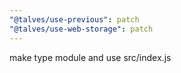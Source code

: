 ```yaml
---
"@talves/use-previous": patch
"@talves/use-web-storage": patch
---
```


make type module and use src/index.js
